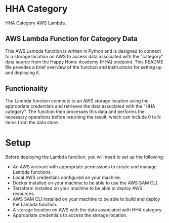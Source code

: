 # HHA Category
HHA Category AWS Lambda.

## AWS Lambda Function for Category Data
This AWS Lambda function is written in Python and is designed to connect to a storage location on AWS to access data associated with the "category" data source from the Happy Home Academy (HHA) endpoint. This README file provides a brief overview of the function and instructions for setting up and deploying it.

## Functionality
The Lambda function connects to an AWS storage location using the appropriate credentials and retrieves the data associated with the "HHA category". The function then processes this data and performs the necessary operations before returning the result, which can include 0 to N items from the data store.

# Setup
Before deploying the Lambda function, you will need to set up the following:

- An AWS account with appropriate permissions to create and manage Lambda functions.
- Local AWS credentials configured on your machine.
- Docker installed on your machine to be able to use the AWS SAM CLI.
- Terraform installed on your machine to be able to deploy AWS resources.
- AWS SAM CLI installed on your machine to be able to build and deploy the Lambda function.
- A storage location on AWS with the data associated with HHA category.
- Appropriate credentials to access the storage location.
